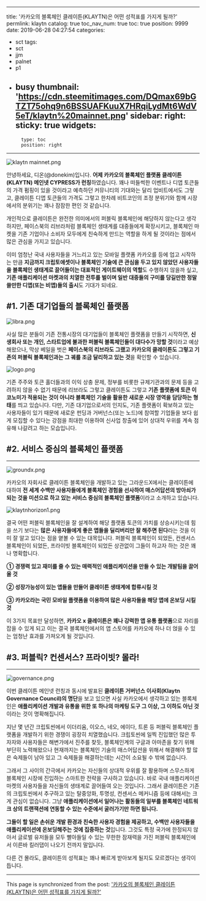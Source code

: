 
---
title: '카카오의 블록체인 클레이튼(KLAYTN)은 어떤 성적표를 가지게 될까?'
permlink: klaytn
catalog: true
toc_nav_num: true
toc: true
position: 9999
date: 2019-06-28 04:27:54
categories:
- sct
tags:
- sct
- jjm
- palnet
- p1
- busy
thumbnail: 'https://cdn.steemitimages.com/DQmax69bGTZT75ohq9n6BSSUAFKuuX7HRqiLydMt6WdV5eT/klaytn%20mainnet.png'
sidebar:
    right:
        sticky: true
widgets:
    -
        type: toc
        position: right
---


![klaytn mainnet.png](https://cdn.steemitimages.com/DQmax69bGTZT75ohq9n6BSSUAFKuuX7HRqiLydMt6WdV5eT/klaytn%20mainnet.png)

안녕하세요, 디온(@donekim)입니다. **어제 카카오의 블록체인 플랫폼 클레이튼(KLAYTN) 메인넷 CYPRESS가 런칭**하였습니다. 꽤나 떠들썩한 이벤트나 디앱 토큰들의 가격 펌핑이 있을 것이라고 예측하던 커뮤니티의 기대와는 달리 업비트에서도 그렇고, 클레이튼 디앱 토큰들의 가격도 그렇고 한차례 비트코인의 조정 분위기와 함께 시장에서의 분위기는 꽤나 잠잠한 편인 것 같습니다.

개인적으로 클레이튼은 완전한 의미에서의 퍼블릭 블록체인에 해당하지 않는다고 생각하지만, 페이스북의 리브라처럼 블록체인 생태계를 대중들에게 확장시키고, 블록체인 마켓을 기존 기업이나 소비자 모두에게 친숙하게 만드는 역할을 하게 될 것이라는 점에서 많은 관심을 가지고 있습니다. 

이미 엄청난 국내 사용자들을 거느리고 있는 모바일 플랫폼 카카오를 등에 업고 시작하는 만큼 **지금까지 크립토애셋이나 블록체인 기술에 큰 관심을 두고 있지 않았던 사용자들을 블록체인 생태계로 끌어들이는 대표적인 게이트웨이의 역할**도 수행하지 않을까 싶고, **기존 애플리케이션 마켓과의 치열한 전투를 벌이며 일반 대중들의 구미를 당길만한 정말 쓸만한 디앱(또는 비앱)들의 출시**도 기대가 되네요.

## #1. 기존 대기업들의 블록체인 플랫폼

![libra.png](https://cdn.steemitimages.com/DQmTsX3zJ4b9tdioet4uzjfZBvRL3KFARpKNFhbuQTeezhn/libra.png)

사실 많은 분들이 기존 전통시장의 대기업들이 블록체인 플랫폼을 만들기 시작하면, **신생회사 또는 개인, 스타트업에 불과한 퍼블릭 블록체인들이 대다수가 망할 것**이라고 예상해왔으나, 막상 베일을 벗은 **페이스북의 리브라도 그랬고 카카오의 클레이튼도 그렇고 기존의 퍼블릭 블록체인과는 그 궤를 조금 달리하고 있는 것**을 확인할 수 있습니다.

![logo.png](https://cdn.steemitimages.com/DQmPiibCyhwmKxoNFRMFTZmKXiP3xq17cAoLw8VM7wMijed/logo.png)

기존 주주와 토큰 홀더들과의 이익 상충 문제, 정부를 비롯한 규제기관과의 문제 등을 고려하지 않을 수 없기 때문에 리브라도 그렇고 클레이튼도 그렇고 **기존 플랫폼에 토큰 이코노미가 적용되는 것이 아니라 블록체인 기술을 활용한 새로운 시장 영역을 담당하는 형태**를 띄고 있습니다. 다만, 기존 대기업으로서의 인지도, 기존 플랫폼이 확보하고 있는 사용자들이 있기 때문에 새로운 펀딩과 거버넌스(또는 노드)에 참여할 기업들을 보다 쉽게 모집할 수 있다는 강점을 최대한 이용하여 신사업 창출에 있어 상대적 우위를 계속 점유해 나갈려고 하는 모습입니다.


## #2. 서비스 중심의 블록체인 플랫폼
---
![groundx.png](https://cdn.steemitimages.com/DQmXLy6j7LeUYaCDo1xpubH5wrCRnsjo9nSMkTWJsrVeNPW/groundx.png)

카카오의 자회사로 클레이튼 블록체인을 개발하고 있는 그라운드X에서는 클레이튼에 대하여 **전 세계 수백만 사용자들에게 블록체인 경험을 선사하여 매스어답션의 방아쇠가 되는 것을 미션으로 하고 있는 서비스 중심의 블록체인 플랫폼**이라고 소개하고 있습니다. 

![klaytnhorizon1.png](https://cdn.steemitimages.com/DQmPyLLUivPXXZqjCKscMi6ecj6WrLE7ENhwGkR12M944Li/klaytnhorizon1.png)

결국 어떤 퍼블릭 블록체인을 잘 설계하여 해당 플랫폼 토큰의 가치를 상승시키는데 힘을 쓰기 보다는 **많은 사용자들에게 좋은 앱들을 딜리버리만 잘 해주면 된다**라는 것을 이미 잘 알고 있다는 점을 옅볼 수 있는 대목입니다. 퍼블릭 블록체인이 되었든, 컨센서스 블록체인이 되었든, 프라이빗 블록체인이 되었든 상관없이 그들이 하고자 하는 것은 꽤나 명확합니다.

**① 경쟁력 있고 재미를 줄 수 있는 매력적인 애플리케이션을 만들 수 있는 개발팀을 끌어올 것**

**② 성장가능성이 있는 앱들을 만들어 클레이튼 생태계에 합류시킬 것**

**③ 카카오라는 국민 모바일 플랫폼을 이용하여 많은 사용자들을 해당 앱에 온보딩 시킬 것**

이 3가지 목표만 달성하면, **카카오 x 클레이튼은 꽤나 강력한 앱 유통 플랫폼**으로 자리를 잡을 수 있게 되고 이는 결국 블록체인에서의 앱 스토어를 카카오에 하나 더 얹을 수 있는 엄청난 효과를 가져오게 될 것입니다. 


## #3. 퍼블릭? 컨센서스? 프라이빗? 몰라!
---

![governance.png](https://cdn.steemitimages.com/DQmTK1dexCD46oRghSpmfkHsPRurvZ8gsQ9oM3YL415AFRb/governance.png)

이번 클레이튼 메인넷 런칭과 동시에 발표된 **클레이튼 거버넌스 이사회(Klaytn Governance Council)의 명단**을 보고 있으면 사실 카카오에서 생각하고 있는 블록체인은 **애플리케이션 개발과 유통을 위한 또 하나의 마케팅 도구 그 이상, 그 이하도 아닌 것**이라는 것이 명확해집니다. 

지난 몇 년간 크립토씬에서 이더리움, 이오스, 네오, 에이다, 트론 등 퍼블릭 블록체인 플랫폼을 개발하기 위한 경쟁이 굉장히 치열했습니다. 크립토씬에 일찍 진입했던 많은 투자자와 사용자들은 해변가에서 진주를 찾듯, 블록체인계의 구글과 아마존을 찾기 위해 부단히 노력해왔으나 현재까지는 블록체인 기술의 매스어답션을 위해서 해결해야 할 많은 숙제들이 남아 있고 그 숙제들을 해결하는데는 시간이 소요될 수 밖에 없습니다. 

그래서 그 사이의 간극에서 카카오는 자신들의 상대적 우위를 잘 활용하며 스무스하게 블록체인 시장에 진입하는 스마트한 전략을 구사하고 있습니다. 바로 국내 애플리케이션 마켓의 사용자들을 자신들의 생태계로 끌어들여 오는 것입니다. 그래서 클레이튼은 기존의 크립토씬에서 추구하고 있는 탈중앙화, 투명성, 컨센서스 메커니즘 등에 대해서는 크게 관심이 없습니다. 그냥 **애플리케이션에서 일어나는 활동들의 일부를 블록체인 네트워크 상의 트랜잭션에 연동할 수 있는 수준에서 굴러가기만 하면 됩니다.** 

**그들이 할 일은 손쉬운 개발 환경과 친숙한 사용자 경험을 제공하고, 수백만 사용자들을 애플리케이션에 온보딩해주는 것에 집중하는 것**입니다. 그것도 특정 국가에 한정되지 않아서 글로벌 유저들을 모두 빨아들일 수 있는 무한한 잠재력을 가진 퍼블릭 블록체인에서 이른바 킬러댑이 나오기 전까지 말입니다. 


다른 건 몰라도, 클레이튼의 성적표는 꽤나 빠르게 받아보게 될지도 모르겠다는 생각이 듭니다.

- - -

This page is synchronized from the post: ['카카오의 블록체인 클레이튼(KLAYTN)은 어떤 성적표를 가지게 될까?'](https://steemit.com/@donekim/klaytn)
